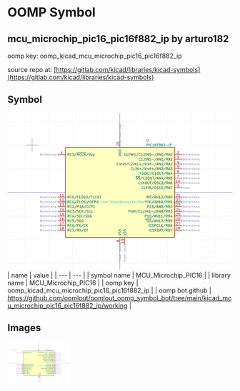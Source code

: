# OOMP Symbol  
## mcu_microchip_pic16_pic16f882_ip  by arturo182  
  
oomp key: oomp_kicad_mcu_microchip_pic16_pic16f882_ip  
  
source repo at: [https://gitlab.com/kicad/libraries/kicad-symbols](https://gitlab.com/kicad/libraries/kicad-symbols)  
## Symbol  
  
[![working.png](working_600.png)](working.png)  
| name | value | 
| --- | --- | 
| symbol name | MCU_Microchip_PIC16 | 
| library name | MCU_Microchip_PIC16 | 
| oomp key | oomp_kicad_mcu_microchip_pic16_pic16f882_ip | 
| oomp bot github | https://github.com/oomlout/oomlout_oomp_symbol_bot/tree/main/kicad_mcu_microchip_pic16_pic16f882_ip/working | 
## Images  
  
[![working.png](working_140.png)](working.png)  
